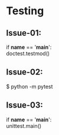 # Testing

## Issue-01:
if __name__ == '__main__': \
    doctest.testmod()
    
## Issue-02:
$ python -m pytest

## Issue-03:
if __name__ == '__main__': \
    unittest.main()
